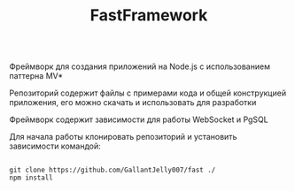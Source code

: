 <h1 align="center">FastFramework</h1>
<br><br>
<p>Фреймворк для создания приложений на Node.js с использованием паттерна MV*</p>
<p>Репозиторий содержит файлы с примерами кода и общей конструкцией приложения, 
  его можно скачать и использовать для разработки</p>
<p>Фреймворк содержит зависимости для работы WebSocket и PgSQL</p>
<p>Для начала работы клонировать репозиторий и установить зависимости командой:</p>

<code>
git clone https://github.com/GallantJelly007/fast ./
npm install
</code>
